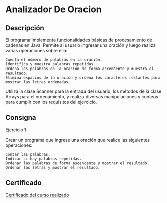 # Analizador De Oracion

## Descripción
El programa implementa funcionalidades básicas de procesamiento de cadenas en Java. Permite al usuario ingresar una oración y luego realiza varias operaciones sobre ella:

    Cuenta el número de palabras en la oración.
    Identifica y muestra palabras repetidas.
    Ordena las palabras en la oración de forma ascendente y muestra el resultado.
    Elimina espacios de la oración y ordena los caracteres restantes para mostrar las letras ordenadas.

Utiliza la clase Scanner para la entrada del usuario, los métodos de la clase Arrays para el ordenamiento, y realiza diversas manipulaciones y conteos para cumplir con los requisitos del ejercicio.

## Consigna
Ejercicio 1

Crear un programa que ingrese una oración que realice las siguientes operaciones:

    Contar las palabras.
    Indicar si hay palabras repetidas.
    Ordenar las palabras de forma ascendente y mostrar el resultado.
    Ordenar las letras y mostrar el resultado.

## Certificado 

[Certificado del curso realizado](Certificado.pdf)
